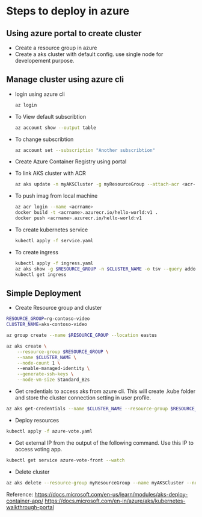 # Steps to deploy in azure

## Using azure portal to create cluster

- Create a resource group in azure
- Create a aks cluster with default config. use single node for developement purpose.

## Manage cluster using azure cli

- login using azure cli

    ```sh
    az login
    ```

- To View default subscribtion

    ```sh
    az account show --output table
    ```

- To change subscribtion

    ```sh
    az account set --subscription "Another subscribtion"
    ```

- Create Azure Container Registry using portal
- To link AKS cluster with ACR

    ```sh
    az aks update -n myAKSCluster -g myResourceGroup --attach-acr <acr-name>
    ```

- To push imag from local machine

    ```sh
    az acr login --name <acrname>
    docker build -t <acrname>.azurecr.io/hello-world:v1 .
    docker push <acrname>.azurecr.io/hello-world:v1
    ```

- To create kubernetes service

    ```sh
    kubectl apply -f service.yaml
    ```

- To create ingress

    ```sh
    kubectl apply -f ingress.yaml
    az aks show -g $RESOURCE_GROUP -n $CLUSTER_NAME -o tsv --query addonProfiles.httpApplicationRouting.config.HTTPApplicationRoutingZoneName
    kubectl get ingress
    ```

## Simple Deployment

- Create Resource group and cluster

```sh
RESOURCE_GROUP=rg-contoso-video
CLUSTER_NAME=aks-contoso-video
```

```sh
az group create --name $RESOURCE_GROUP --location eastus
```

```sh
az aks create \
    --resource-group $RESOURCE_GROUP \
    --name $CLUSTER_NAME \
    --node-count 1 \    
    --enable-managed-identity \
    --generate-ssh-keys \
    --node-vm-size Standard_B2s
```

- Get credentials to access aks from azure cli. This will create .kube folder and store the cluster connection setting in user profile.

```sh
az aks get-credentials --name $CLUSTER_NAME --resource-group $RESOURCE_GROUP

```

- Deploy resources

```sh
kubectl apply -f azure-vote.yaml
```

- Get external IP from the output of the following command. Use this IP to access voting app.

```sh
kubectl get service azure-vote-front --watch
```

- Delete cluster

```sh
az aks delete --resource-group myResourceGroup --name myAKSCluster --no-wait
```

Reference:
<https://docs.microsoft.com/en-us/learn/modules/aks-deploy-container-app/>
<https://docs.microsoft.com/en-in/azure/aks/kubernetes-walkthrough-portal>
